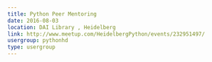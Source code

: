 ```yaml
---
title: Python Peer Mentoring
date: 2016-08-03
location: DAI Library , Heidelberg
link: http://www.meetup.com/HeidelbergPython/events/232951497/
usergroup: pythonhd
type: usergroup
---
```

